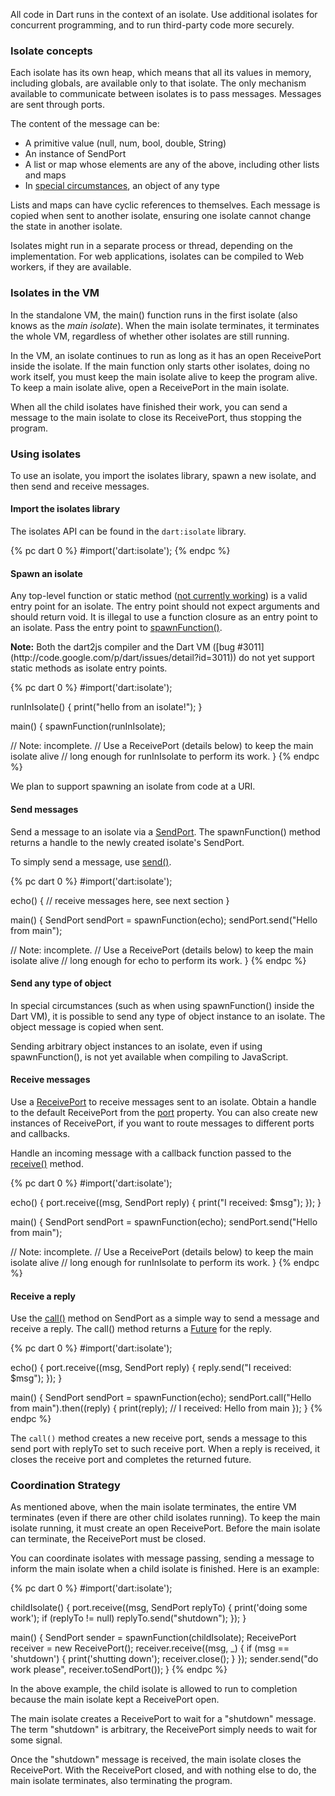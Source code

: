 All code in Dart runs in the context of an isolate.
Use additional isolates for concurrent programming,
and to run third-party code more securely.

### Isolate concepts

Each isolate has its own heap, which means that all its values in memory,
including globals, are available only to that isolate. The only mechanism
available to communicate between isolates is to pass messages.
Messages are sent through ports.

The content of the message can be:

* A primitive value (null, num, bool, double, String)
* An instance of SendPort
* A list or map whose elements are any of the above, including other lists and maps
* In [special circumstances](#send-any-type-of-object), an object of any type

Lists and maps can have cyclic references to themselves.
Each message is copied when sent to another isolate, ensuring
one isolate cannot change the state in another isolate.

Isolates might run in a separate process or thread, depending on the
implementation. For web applications, isolates can
be compiled to Web workers, if they are available.

### Isolates in the VM

In the standalone VM, the main() function runs in the first isolate
(also knows as the _main isolate_).
When the main isolate terminates, it terminates the whole VM, regardless
of whether other isolates are still running.

In the VM, an isolate continues to run as long as it has an open
ReceivePort inside the isolate. If the main function only starts other
isolates, doing no work itself, you must keep the main isolate
alive to keep the program alive. To keep a main isolate alive,
open a ReceivePort in the main isolate.

When all the child isolates have finished their work, you can send a message
to the main isolate to close its ReceivePort, thus stopping the program.

### Using isolates

To use an isolate, you import the isolates library,
spawn a new isolate, and then send and receive messages.

#### Import the isolates library

The isolates API can be found in the `dart:isolate` library.

{% pc dart 0 %}
#import('dart:isolate');
{% endpc %}

#### Spawn an isolate

Any top-level function or static method
([not currently working](#isolates-static-method))
is a valid entry point for an isolate.
The entry point should not expect arguments and should return void.
It is illegal to use a function closure as an entry point to an isolate.
Pass the entry point to
[spawnFunction()](http://api.dartlang.org/dart_isolate.html#spawnFunction).

<aside class="note" id="isolates-static-method" markdown="1">
<b>Note:</b> Both the dart2js compiler and the Dart VM
([bug #3011](http://code.google.com/p/dart/issues/detail?id=3011)) do not yet
support static methods as isolate entry points.
</aside>

{% pc dart 0 %}
#import('dart:isolate');

runInIsolate() {
  print("hello from an isolate!");
}

main() {
  spawnFunction(runInIsolate);

  // Note: incomplete.
  // Use a ReceivePort (details below) to keep the main isolate alive
  // long enough for runInIsolate to perform its work.
}
{% endpc %}

We plan to support spawning an isolate from code at a URI.

#### Send messages

Send a message to an isolate via a
[SendPort](http://api.dartlang.org/dart_isolate/SendPort.html).
The spawnFunction() method returns a handle to the
newly created isolate's SendPort.

To simply send a message, use
[send()](http://api.dartlang.org/dart_isolate/SendPort.html#send).

{% pc dart 0 %}
#import('dart:isolate');

echo() {
  // receive messages here, see next section
}

main() {
  SendPort sendPort = spawnFunction(echo);
  sendPort.send("Hello from main");

  // Note: incomplete.
  // Use a ReceivePort (details below) to keep the main isolate alive
  // long enough for echo to perform its work.
}
{% endpc %}

#### Send any type of object

In special circumstances (such as when using spawnFunction() inside the Dart VM),
it is possible to send any type of object instance to an isolate.
The object message is copied when sent.

Sending arbitrary object instances to an isolate, even if
using spawnFunction(), is not yet available when compiling to
JavaScript.

#### Receive messages

Use a [ReceivePort](http://api.dartlang.org/dart_isolate/ReceivePort.html)
to receive messages sent to an isolate. Obtain a handle to the
default ReceivePort
from the [port](http://api.dartlang.org/dart_isolate.html#get:port)
property. You can also create new instances of ReceivePort, if
you want to route messages to different ports and callbacks.

Handle an incoming message with a
callback function passed to the
[receive()](http://api.dartlang.org/dart_isolate/ReceivePort.html#receive)
method.

{% pc dart 0 %}
#import('dart:isolate');

echo() {
  port.receive((msg, SendPort reply) {
    print("I received: $msg");
  });
}

main() {
  SendPort sendPort = spawnFunction(echo);
  sendPort.send("Hello from main");

  // Note: incomplete.
  // Use a ReceivePort (details below) to keep the main isolate alive
  // long enough for runInIsolate to perform its work.
}
{% endpc %}

#### Receive a reply

Use the [call()](http://api.dartlang.org/dart_isolate/SendPort.html#call)
method on SendPort as a simple way to send a
message and receive a reply. The call() method returns a
[Future](http://api.dartlang.org/dart_core/Future.html) for the reply.

{% pc dart 0 %}
#import('dart:isolate');

echo() {
  port.receive((msg, SendPort reply) {
    reply.send("I received: $msg");
  });
}

main() {
  SendPort sendPort = spawnFunction(echo);
  sendPort.call("Hello from main").then((reply) {
    print(reply);    // I received: Hello from main
  });
}
{% endpc %}

The `call()` method creates a new receive port, sends a message to this
send port with replyTo set to such receive port. When a reply is
received, it closes the receive port and completes the returned future.

### Coordination Strategy

As mentioned above, when the main isolate terminates, the entire VM
terminates (even if there are other child isolates running). To keep
the main isolate running, it must create an open ReceivePort. Before the
main isolate can terminate, the ReceivePort must be closed.

You can coordinate isolates with message passing,
sending a message to inform the main isolate when a child
isolate is finished. Here is an example:

{% pc dart 0 %}
#import('dart:isolate');

childIsolate() {
  port.receive((msg, SendPort replyTo) {
    print('doing some work');
    if (replyTo != null) replyTo.send("shutdown");
  });
}

main() {
  SendPort sender = spawnFunction(childIsolate);
  ReceivePort receiver = new ReceivePort();
  receiver.receive((msg, _) {
    if (msg == 'shutdown') {
      print('shutting down');
      receiver.close();
    }
  });
  sender.send("do work please", receiver.toSendPort());
}
{% endpc %}

In the above example, the child isolate is allowed to run to completion
because the main isolate kept a ReceivePort open.

The main isolate creates a ReceivePort to wait for
a "shutdown" message. The term "shutdown" is arbitrary, the ReceivePort
simply needs to wait for some signal.

Once the "shutdown" message is received, the main isolate closes the
ReceivePort. With the ReceivePort closed, and with nothing else to do,
the main isolate terminates, also terminating the program.